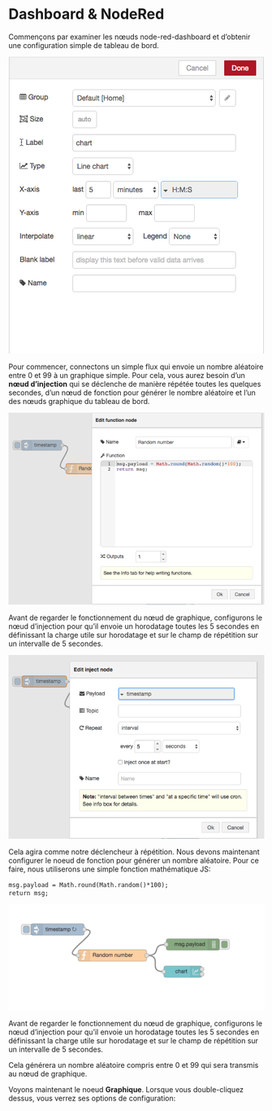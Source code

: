 # Dashboard & NodeRed

Commençons par examiner les nœuds node-red-dashboard et d’obtenir une configuration simple de tableau de bord.

![pic](/images/dash_1.png)

Pour commencer, connectons un simple flux qui envoie un nombre aléatoire entre 0 et 99 à un graphique simple. 
Pour cela, vous aurez besoin d’un **nœud d’injection** qui se déclenche de manière répétée toutes les quelques secondes, d’un nœud de fonction pour générer le nombre aléatoire et l’un des nœuds graphique du tableau de bord.

![pic](/images/dash_2.png)

Avant de regarder le fonctionnement du nœud de graphique, configurons le nœud d’injection pour qu’il envoie un horodatage toutes les 5 secondes en définissant la charge utile sur horodatage et sur le champ de répétition sur un intervalle de 5 secondes.

![pic](/images/dash_3.png)

Cela agira comme notre déclencheur à répétition. Nous devons maintenant configurer le noeud de fonction pour générer un nombre aléatoire. Pour ce faire, nous utiliserons une simple fonction mathématique JS:

```
msg.payload = Math.round(Math.random()*100);
return msg;
```
![pic](/images/dash_4.png)

Avant de regarder le fonctionnement du nœud de graphique, configurons le nœud d’injection pour qu’il envoie un horodatage toutes les 5 secondes en définissant la charge utile sur horodatage et sur le champ de répétition sur un intervalle de 5 secondes.

Cela générera un nombre aléatoire compris entre 0 et 99 qui sera transmis au nœud de graphique.

Voyons maintenant le noeud **Graphique**. Lorsque vous double-cliquez dessus, vous verrez ses options de configuration:



